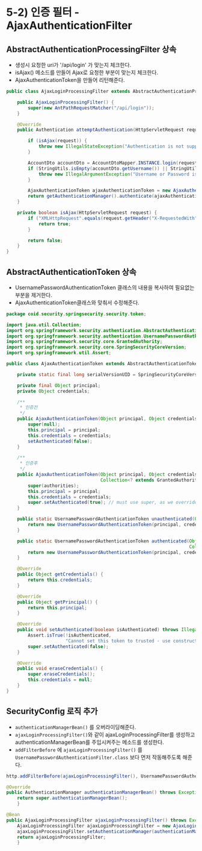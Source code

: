 # 5-2) 인증 필터 - AjaxAuthenticationFilter

## AbstractAuthenticationProcessingFilter 상속
- 생성시 요청한 uri가 '/api/login' 가 맞는지 체크한다.
- isAjax() 메소드를 만들어 Ajax로 요청한 부분이 맞는지 체크한다. 
- AjaxAuthenticationToken을 만들어 리턴해준다.
```java
public class AjaxLoginProcessingFilter extends AbstractAuthenticationProcessingFilter {

	public AjaxLoginProcessingFilter() {
		super(new AntPathRequestMatcher("/api/login"));
	}

	@Override
	public Authentication attemptAuthentication(HttpServletRequest request, HttpServletResponse response) throws AuthenticationException, IOException, ServletException {

		if (isAjax(request)) {
			throw new IllegalStateException("Authentication is not supported");
		}

		AccountDto accountDto = AccountDtoMapper.INSTANCE.login(request.getReader());
		if (StringUtils.isEmpty(accountDto.getUsername()) || StringUtils.isEmpty(accountDto.getPassword())) {
			throw new IllegalArgumentException("Username or Password is empty");
		}

		AjaxAuthenticationToken ajaxAuthenticationToken = new AjaxAuthenticationToken(accountDto.getUsername(), accountDto.getPassword());
		return getAuthenticationManager().authenticate(ajaxAuthenticationToken);
	}

	private boolean isAjax(HttpServletRequest request) {
		if ("XMLHttpRequest".equals(request.getHeader("X-RequestedWith"))) {
			return true;
		}

		return false;
	}
}
```

## AbstractAuthenticationToken 상속
- UsernamePasswordAuthenticationToken 클래스의 내용을 복사하여 필요없는 부분을 제거한다.
- AjaxAuthenticationToken클래스와 맞춰서 수정해준다.
```java
package coid.security.springsecurity.security.token;

import java.util.Collection;
import org.springframework.security.authentication.AbstractAuthenticationToken;
import org.springframework.security.authentication.UsernamePasswordAuthenticationToken;
import org.springframework.security.core.GrantedAuthority;
import org.springframework.security.core.SpringSecurityCoreVersion;
import org.springframework.util.Assert;

public class AjaxAuthenticationToken extends AbstractAuthenticationToken {

	private static final long serialVersionUID = SpringSecurityCoreVersion.SERIAL_VERSION_UID;

	private final Object principal;
	private Object credentials;

	/**
	 * 인증전
	 */
	public AjaxAuthenticationToken(Object principal, Object credentials) {
		super(null);
		this.principal = principal;
		this.credentials = credentials;
		setAuthenticated(false);
	}

	/**
	 * 인증후
	 */
	public AjaxAuthenticationToken(Object principal, Object credentials,
								   Collection<? extends GrantedAuthority> authorities) {
		super(authorities);
		this.principal = principal;
		this.credentials = credentials;
		super.setAuthenticated(true); // must use super, as we override
	}

	public static UsernamePasswordAuthenticationToken unauthenticated(Object principal, Object credentials) {
		return new UsernamePasswordAuthenticationToken(principal, credentials);
	}

	public static UsernamePasswordAuthenticationToken authenticated(Object principal, Object credentials,
																	Collection<? extends GrantedAuthority> authorities) {
		return new UsernamePasswordAuthenticationToken(principal, credentials, authorities);
	}

	@Override
	public Object getCredentials() {
		return this.credentials;
	}

	@Override
	public Object getPrincipal() {
		return this.principal;
	}

	@Override
	public void setAuthenticated(boolean isAuthenticated) throws IllegalArgumentException {
		Assert.isTrue(!isAuthenticated,
					  "Cannot set this token to trusted - use constructor which takes a GrantedAuthority list instead");
		super.setAuthenticated(false);
	}

	@Override
	public void eraseCredentials() {
		super.eraseCredentials();
		this.credentials = null;
	}
}

```

## SecurityConfig 로직 추가 
- `authenticationManagerBean()` 를 오버라이딩해준다.
- `ajaxLoginProcessingFilter()`와 같이 ajaxLoginProcessingFilter를 생성하고 authenticationManagerBean를 주입시켜주는 메소드를 생성한다.
- `addFilterBefore` 에 `ajaxLoginProcessingFilter()` 를 `UsernamePasswordAuthenticationFilter.class` 보다 먼저 작동해주도록 해준다.
```java
http.addFilterBefore(ajaxLoginProcessingFilter(), UsernamePasswordAuthenticationFilter.class);

@Override
public AuthenticationManager authenticationManagerBean() throws Exception {
	return super.authenticationManagerBean();
	}

@Bean
public AjaxLoginProcessingFilter ajaxLoginProcessingFilter() throws Exception {
	AjaxLoginProcessingFilter ajaxLoginProcessingFilter = new AjaxLoginProcessingFilter();
	ajaxLoginProcessingFilter.setAuthenticationManager(authenticationManagerBean());
	return ajaxLoginProcessingFilter;
	}
```